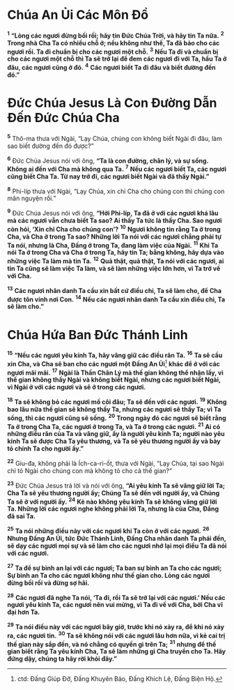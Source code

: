 # Chúa An Ủi Các Môn Ðồ
<sup><b>1</b></sup> **“Lòng các ngươi đừng bối rối; hãy tin Ðức Chúa Trời, và hãy tin Ta nữa.** <sup><b>2</b></sup> **Trong nhà Cha Ta có nhiều chỗ ở; nếu không như thế, Ta đã bảo cho các ngươi rồi. Ta đi chuẩn bị cho các ngươi một chỗ.** <sup><b>3</b></sup> **Nếu Ta đi và chuẩn bị cho các ngươi một chỗ thì Ta sẽ trở lại để đem các ngươi đi với Ta, hầu Ta ở đâu, các ngươi cũng ở đó.** <sup><b>4</b></sup> **Các ngươi biết Ta đi đâu và biết đường đến đó.”**

# Ðức Chúa Jesus Là Con Ðường Dẫn Ðến Ðức Chúa Cha
<sup><b>5</b></sup> Thô-ma thưa với Ngài, “Lạy Chúa, chúng con không biết Ngài đi đâu, làm sao biết đường đến đó được?”

<sup><b>6</b></sup> Ðức Chúa Jesus nói với ông, **“Ta là con đường, chân lý, và sự sống. Không ai đến với Cha mà không qua Ta.** <sup><b>7</b></sup> **Nếu các ngươi biết Ta, các ngươi cũng biết Cha Ta. Từ nay trở đi, các ngươi biết Ngài và đã thấy Ngài.”**

<sup><b>8</b></sup> Phi-líp thưa với Ngài, “Lạy Chúa, xin chỉ Cha cho chúng con thì chúng con mãn nguyện rồi.”

<sup><b>9</b></sup> Ðức Chúa Jesus nói với ông, **“Hỡi Phi-líp, Ta đã ở với các ngươi khá lâu mà các ngươi vẫn chưa biết Ta sao? Ai thấy Ta tức là thấy Cha. Sao ngươi còn hỏi, ‘Xin chỉ Cha cho chúng con’?** <sup><b>10</b></sup> **Ngươi không tin rằng Ta ở trong Cha, và Cha ở trong Ta sao? Những lời Ta nói với các ngươi chẳng phải tự Ta nói, nhưng là Cha, Ðấng ở trong Ta, đang làm việc của Ngài.** <sup><b>11</b></sup> **Khi Ta nói Ta ở trong Cha và Cha ở trong Ta, hãy tin Ta; bằng không, hãy dựa vào những việc Ta làm mà tin Ta.** <sup><b>12</b></sup> **Quả thật, quả thật, Ta nói với các ngươi, ai tin Ta cũng sẽ làm việc Ta làm, và sẽ làm những việc lớn hơn, vì Ta trở về với Cha.**

<sup><b>13</b></sup> **Các ngươi nhân danh Ta cầu xin bất cứ điều chi, Ta sẽ làm cho, để Cha được tôn vinh nơi Con.** <sup><b>14</b></sup> **Nếu các ngươi nhân danh Ta cầu xin điều chi, Ta sẽ làm cho.”**

# Chúa Hứa Ban Ðức Thánh Linh
<sup><b>15</b></sup> **“Nếu các ngươi yêu kính Ta, hãy vâng giữ các điều răn Ta.** <sup><b>16</b></sup> **Ta sẽ cầu xin Cha, và Cha sẽ ban cho các ngươi một Ðấng An Ủi**[^1-bc814df6-b914-4b88-b68d-562460c24316] **khác để ở với các ngươi mãi mãi.** <sup><b>17</b></sup> **Ngài là Thần Chân Lý mà thế gian không thể nhận lấy, vì thế gian không thấy Ngài và không biết Ngài, nhưng các ngươi biết Ngài, vì Ngài ở với các ngươi và sẽ ở trong các ngươi.**

<sup><b>18</b></sup> **Ta sẽ không bỏ các ngươi mồ côi đâu; Ta sẽ đến với các ngươi.** <sup><b>19</b></sup> **Không bao lâu nữa thế gian sẽ không thấy Ta, nhưng các ngươi sẽ thấy Ta; vì Ta sống, thì các ngươi cũng sẽ sống.** <sup><b>20</b></sup> **Trong ngày đó các ngươi sẽ biết rằng Ta ở trong Cha Ta, các ngươi ở trong Ta, và Ta ở trong các ngươi.** <sup><b>21</b></sup> **Ai có những điều răn của Ta và vâng giữ, ấy là người yêu kính Ta; người nào yêu kính Ta sẽ được Cha Ta yêu thương, và Ta sẽ yêu thương người ấy và bày tỏ chính Ta cho người ấy.”**

<sup><b>22</b></sup> Giu-đa, không phải là Ích-ca-ri-ốt, thưa với Ngài, “Lạy Chúa, tại sao Ngài chỉ tỏ Ngài cho chúng con mà không tỏ cho cả thế gian?”

<sup><b>23</b></sup> Ðức Chúa Jesus trả lời và nói với ông, **“Ai yêu kính Ta sẽ vâng giữ lời Ta; Cha Ta sẽ yêu thương người ấy; Chúng Ta sẽ đến với người ấy, và Chúng Ta sẽ ở với người ấy.** <sup><b>24</b></sup> **Kẻ nào không yêu kính Ta sẽ không vâng giữ lời Ta. Những lời các ngươi nghe không phải lời Ta, nhưng là của Cha, Ðấng đã sai Ta.**

<sup><b>25</b></sup> **Ta nói những điều này với các ngươi khi Ta còn ở với các ngươi.** <sup><b>26</b></sup> **Nhưng Ðấng An Ủi, tức Ðức Thánh Linh, Ðấng Cha nhân danh Ta phái đến, sẽ dạy các ngươi mọi sự và sẽ làm cho các ngươi nhớ lại mọi điều Ta đã nói với các ngươi.**

<sup><b>27</b></sup> **Ta để sự bình an lại với các ngươi; Ta ban sự bình an Ta cho các ngươi; Sự bình an Ta cho các ngươi không như thế gian cho. Lòng các ngươi đừng bối rối và đừng sợ hãi.**

<sup><b>28</b></sup> **Các ngươi đã nghe Ta nói, ‘Ta đi, rồi Ta sẽ trở lại với các ngươi.’ Nếu các ngươi yêu kính Ta, các ngươi nên vui mừng, vì Ta đi về với Cha, bởi Cha vĩ đại hơn Ta.**

<sup><b>29</b></sup> **Ta nói điều này với các ngươi bây giờ, trước khi nó xảy ra, để khi nó xảy ra, các ngươi tin.** <sup><b>30</b></sup> **Ta sẽ không nói với các ngươi lâu hơn nữa, vì kẻ cai trị thế gian này sắp đến, và nó chẳng có quyền gì trên Ta;** <sup><b>31</b></sup> **nhưng để thế gian biết rằng Ta yêu kính Cha, Ta sẽ làm những gì Cha truyền cho Ta. Hãy đứng dậy, chúng ta hãy rời khỏi đây.”**

[^1-bc814df6-b914-4b88-b68d-562460c24316]: ctd: Ðấng Giúp Ðỡ, Ðấng Khuyên Bảo, Ðấng Khích Lệ, Ðấng Biện Hộ.